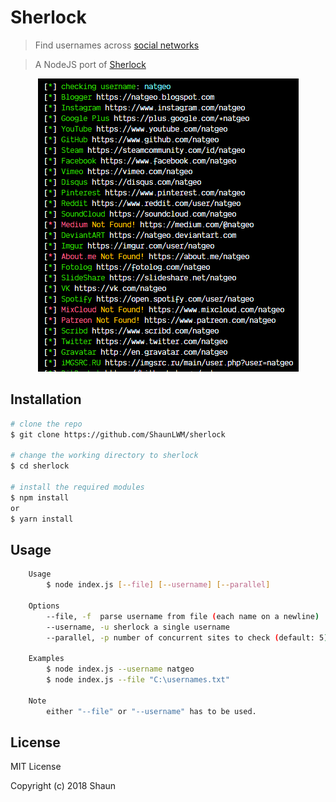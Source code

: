 # Sherlock
> Find usernames across [social networks](https://github.com/sdushantha/sherlock/blob/master/sites.md) 

> A NodeJS port of [Sherlock](https://github.com/sdushantha/sherlock)

<p align="center">
<img src="https://raw.githubusercontent.com/ShaunLWM/sherlock/master/preview.PNG">
</a>
</p>

## Installation

```bash
# clone the repo
$ git clone https://github.com/ShaunLWM/sherlock

# change the working directory to sherlock
$ cd sherlock

# install the required modules
$ npm install
or
$ yarn install
```

## Usage

```bash
    Usage
        $ node index.js [--file] [--username] [--parallel]

    Options
        --file, -f  parse username from file (each name on a newline)
        --username, -u sherlock a single username
        --parallel, -p number of concurrent sites to check (default: 5)

    Examples
        $ node index.js --username natgeo
        $ node index.js --file "C:\usernames.txt"

    Note
        either "--file" or "--username" has to be used.
```

## License
MIT License

Copyright (c) 2018 Shaun